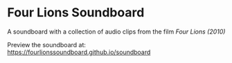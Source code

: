 # Four Lions Soundboard
A soundboard with a collection of audio clips from the film *Four Lions (2010)*

Preview the soundboard at: https://fourlionssoundboard.github.io/soundboard

